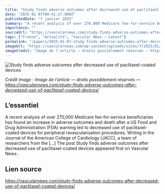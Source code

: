 ```yaml
---
title: "Study finds adverse outcomes after decreased use of paclitaxel-coated devices"
date: "2025-01-07T09:41:27.000Z"
publishedDate: "7 janvier 2025"
summary: "A recent analysis of over 270,000 Medicare fee-for-service beneficiaries has found an increase in adverse outcomes and death after a US Food and Drug Administration (FDA) warning led to decreased use of paclitaxel-coated devices for peripheral revascularisation procedures. Writing in the Journal of the American College of Cardiology (JACC), a team of researchers from the [&#8230;] The post Study finds adverse outcomes after decreased use of paclitaxel-coated devices appeared first on Vascular News ."
importance: ""
sourceUrl: "https://vascularnews.com/study-finds-adverse-outcomes-after-decreased-use-of-paclitaxel-coated-devices/"
tags: ["France", "Actualité", "Vascular News — Latest"]
permalink: "/papers/2025-01-07-study-finds-adverse-outcomes-after-decreased-use-of-paclitaxel-coated-devices"
imageUrl: "https://vascularnews.com/wp-content/uploads/sites/7/2025/01/Eric-Secemsky-web.png"
imageCredit: "Image de l’article — droits possiblement réservés — https://vascularnews.com/study-finds-adverse-outcomes-after-decreased-use-of-paclitaxel-coated-devices/"
---
```


![Study finds adverse outcomes after decreased use of paclitaxel-coated devices](https://vascularnews.com/wp-content/uploads/sites/7/2025/01/Eric-Secemsky-web.png)

*Crédit image : Image de l’article — droits possiblement réservés — https://vascularnews.com/study-finds-adverse-outcomes-after-decreased-use-of-paclitaxel-coated-devices/*

## L’essentiel

A recent analysis of over 270,000 Medicare fee-for-service beneficiaries has found an increase in adverse outcomes and death after a US Food and Drug Administration (FDA) warning led to decreased use of paclitaxel-coated devices for peripheral revascularisation procedures. Writing in the Journal of the American College of Cardiology (JACC), a team of researchers from the [&#8230;] The post Study finds adverse outcomes after decreased use of paclitaxel-coated devices appeared first on Vascular News .

## Lien source

https://vascularnews.com/study-finds-adverse-outcomes-after-decreased-use-of-paclitaxel-coated-devices/
